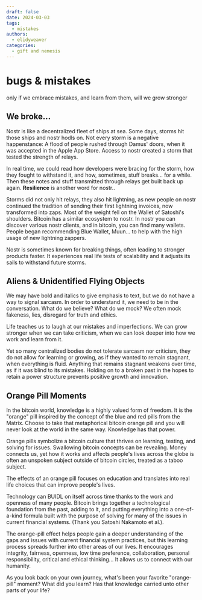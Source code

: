 ```yaml
---
draft: false
date: 2024-03-03 
tags:
  - mistakes
authors:
  - elidyweaver
categories:
  - gift and nemesis
---
```


# bugs & mistakes

only if we embrace mistakes, and learn from them, will we grow stronger
<!-- excerpt ends before this -->

## We broke...

Nostr is like a decentralized fleet of ships at sea. Some days, storms hit those ships and nostr hodls on. Not every storm is a negative happenstance: A flood of people rushed through Damus' doors, when it was accepted in the Apple App Store. Access to nostr created a storm that tested the strength of relays.

In real time, we could read how developers were bracing for the storm, how they fought to withstand it, and how, sometimes, stuff breaks... for a while. Then these notes and stuff transmitted through relays get built back up again. **Resilience** is another word for nostr..

Storms did not only hit relays, they also hit lightning, as new people on nostr continued the tradition of sending their first lightning invoices, now transformed into zaps. Most of the weight fell on the Wallet of Satoshi's shoulders. Bitcoin has a similar ecosystem to nostr. In nostr you can discover various nostr clients, and in bitcoin, you can find many wallets. People began recommending Blue Wallet, Muun... to help with the high usage of new lightning zappers.

Nostr is sometimes known for breaking things, often leading to stronger products faster. It experiences real life tests of scalability and it adjusts its sails to withstand future storms.

## Aliens & Unidentified Flying Objects

We may have bold and italics to give emphasis to text, but we do not have a way to signal sarcasm. In order to understand it, we need to be in the conversation. What do we believe? What do we mock? We often mock fakeness, lies, disregard for truth and ethics.

Life teaches us to laugh at our mistakes and imperfections. We can grow stronger when we can take criticism, when we can look deeper into how we work and learn from it.

Yet so many centralized bodies do not tolerate sarcasm nor criticism, they do not allow for learning or growing, as if they wanted to remain stagnant, when everything is fluid. Anything that remains stagnant weakens over time, as if it was blind to its mistakes. Holding on to a broken past in the hopes to retain a power structure prevents positive growth and innovation.

## Orange Pill Moments

In the bitcoin world, knowledge is a highly valued form of freedom. It is the "orange" pill inspired by the concept of the blue and red pills from the Matrix. Choose to take that metaphorical bitcoin orange pill and you will never look at the world in the same way. Knowledge has that power.

Orange pills symbolize a bitcoin culture that thrives on learning, testing, and solving for issues. Swallowing bitcoin concepts can be revealing. Money connects us, yet how it works and affects people's lives across the globe is often an unspoken subject outside of bitcoin circles, treated as a taboo subject.

The effects of an orange pill focuses on education and translates into real life choices that can improve people's lives.

Technology can BUIDL on itself across time thanks to the work and openness of many people. Bitcoin brings together a technological foundation from the past, adding to it, and putting everything into a one-of-a-kind formula built with the purpose of solving for many of the issues in current financial systems. (Thank you Satoshi Nakamoto et al.).

The orange-pill effect helps people gain a deeper understanding of the gaps and issues with current financial system practices, but this learning process spreads further into other areas of our lives. It encourages integrity, fairness, openness, low time preference, collaboration, personal responsibility, critical and ethical thinking... It allows us to connect with our humanity.

As you look back on your own journey, what's been your favorite "orange-pill" moment? What did you learn? Has that knowledge carried unto other parts of your life?